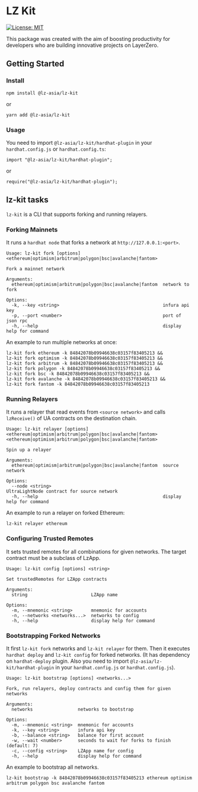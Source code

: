 # LZ Kit

[![License: MIT](https://img.shields.io/badge/License-MIT-yellow.svg)](https://opensource.org/licenses/MIT)

This package was created with the aim of boosting productivity for developers who are building innovative projects on LayerZero.

## Getting Started

### Install

```shell
npm install @lz-asia/lz-kit
```

or

```shell
yarn add @lz-asia/lz-kit
```

### Usage

You need to import `@lz-asia/lz-kit/hardhat-plugin` in your `hardhat.config.js` or `hardhat.config.ts`:

```shell
import "@lz-asia/lz-kit/hardhat-plugin";
```

or

```shell
require("@lz-asia/lz-kit/hardhat-plugin");
```

## lz-kit tasks

`lz-kit` is a CLI that supports forking and running relayers.

### Forking Mainnets

It runs a `hardhat node` that forks a network at `http://127.0.0.1:<port>`.

```shell
Usage: lz-kit fork [options] <ethereum|optimism|arbitrum|polygon|bsc|avalanche|fantom>

Fork a mainnet network

Arguments:
  ethereum|optimism|arbitrum|polygon|bsc|avalanche|fantom  network to fork

Options:
  -k, --key <string>                                       infura api key
  -p, --port <number>                                      port of json rpc
  -h, --help                                               display help for command
```

An example to run multiple networks at once:

```shell
lz-kit fork ethereum -k 84842078b09946638c03157f83405213 &&
lz-kit fork optimism -k 84842078b09946638c03157f83405213 &&
lz-kit fork arbitrum -k 84842078b09946638c03157f83405213 &&
lz-kit fork polygon -k 84842078b09946638c03157f83405213 &&
lz-kit fork bsc -k 84842078b09946638c03157f83405213 &&
lz-kit fork avalanche -k 84842078b09946638c03157f83405213 &&
lz-kit fork fantom -k 84842078b09946638c03157f83405213
```

### Running Relayers

It runs a relayer that read events from `<source network>` and calls `lzReceive()` of UA contracts on the destination chain.

```shell
Usage: lz-kit relayer [options] <ethereum|optimism|arbitrum|polygon|bsc|avalanche|fantom> <ethereum|optimism|arbitrum|polygon|bsc|avalanche|fantom>

Spin up a relayer

Arguments:
  ethereum|optimism|arbitrum|polygon|bsc|avalanche|fantom  source network

Options:
  --node <string>                                          UltraLightNode contract for source network
  -h, --help                                               display help for command
```

An example to run a relayer on forked Ethereum:

```shell
lz-kit relayer ethereum
```

### Configuring Trusted Remotes

It sets trusted remotes for all combinations for given networks. The target contract must be a subclass of LzApp.

```shell
Usage: lz-kit config [options] <string>

Set trustedRemotes for LZApp contracts

Arguments:
  string                        LZApp name

Options:
  -m, --mnemonic <string>       mnemonic for accounts
  -n, --networks <networks...>  networks to config
  -h, --help                    display help for command
```

### Bootstrapping Forked Networks

It first `lz-kit fork` networks and `lz-kit relayer` for them. Then it executes `hardhat deploy` and `lz-kit config` for forked networks.
(It has dependency on `hardhat-deploy` plugin. Also you need to import `@lz-asia/lz-kit/hardhat-plugin` in your `hardhat.config.js` or `hardhat.config.js`).

```shell
Usage: lz-kit bootstrap [options] <networks...>

Fork, run relayers, deploy contracts and config them for given networks

Arguments:
  networks                 networks to bootstrap

Options:
  -m, --mnemonic <string>  mnemonic for accounts
  -k, --key <string>       infura api key
  -b, --balance <string>   balance for first account
  -w, --wait <number>      seconds to wait for forks to finish (default: 7)
  -c, --config <string>    LZApp name for config
  -h, --help               display help for command
```

An example to bootstrap all networks.

```shell
lz-kit bootstrap -k 84842078b09946638c03157f83405213 ethereum optimism arbitrum polygon bsc avalanche fantom
```
